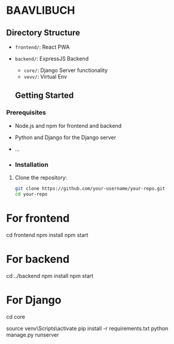 # BAAVLIBUCH

## Directory Structure

- `frontend/`: React PWA
- `backend/`: ExpressJS Backend
  - `core/`: Django Server functionality
  - `vevv/`: Virtual Env

  ## Getting Started

### Prerequisites

- Node.js and npm for frontend and backend
- Python and Django for the Django server
- ...

- ### Installation

1. Clone the repository:

   ```bash
   git clone https://github.com/your-username/your-repo.git
   cd your-repo

# For frontend
cd frontend
npm install
npm start

# For backend
cd ../backend
npm install
npm start

# For Django
cd core

source venv\Scripts\activate
pip install -r requirements.txt
python manage.py runserver
